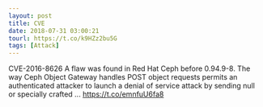 ```yaml
---
layout: post
title: CVE
date: 2018-07-31 03:00:21
tourl: https://t.co/k9HZz2bu5G
tags: [Attack]
---
```

CVE-2016-8626 A flaw was found in Red Hat Ceph before 0.94.9-8. The way Ceph Object Gateway handles POST object requests permits an authenticated attacker to launch a denial of service attack by sending null or specially crafted ... https://t.co/emnfuU6fa8